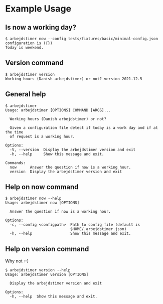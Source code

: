# Example Usage

## Is now a working day?

```console
$ arbejdstimer now --config tests/fixtures/basic/minimal-config.json
configuration is ({})
Today is weekend.
```


## Version command

```console
$ arbejdstimer version
Working hours (Danish arbejdstimer) or not? version 2021.12.5
```

## General help

```console
$ arbejdstimer
Usage: arbejdstimer [OPTIONS] COMMAND [ARGS]...

  Working hours (Danish arbejdstimer) or not?

  Given a configuration file detect if today is a work day and if at the time
  of request is a working hour.

Options:
  -V, --version  Display the arbejdstimer version and exit
  -h, --help     Show this message and exit.

Commands:
  now      Answer the question if now is a working hour.
  version  Display the arbejdstimer version and exit
```

## Help on now command

```console
$ arbejdstimer now --help
Usage: arbejdstimer now [OPTIONS]

  Answer the question if now is a working hour.

Options:
  -c, --config <configpath>  Path to config file (default is
                             $HOME/.arbejdstimer.json)
  -h, --help                 Show this message and exit.
```

## Help on version command

Why not :-)

```console
$ arbejdstimer version --help
Usage: arbejdstimer version [OPTIONS]

  Display the arbejdstimer version and exit

Options:
  -h, --help  Show this message and exit.
```
